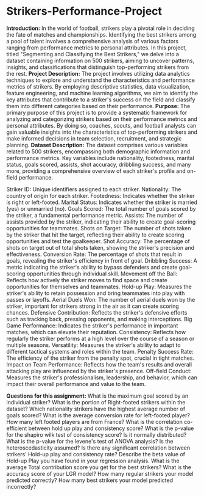 # Strikers-Performance-Project
**Introduction:**
In the world of football, strikers play a pivotal role in deciding the fate of matches and championships. Identifying the best strikers among a pool of talent involves a comprehensive analysis of various factors ranging from performance metrics to personal attributes. In this project, titled "Segmenting and Classifying the Best Strikers," we delve into a dataset containing information on 500 strikers, aiming to uncover patterns, insights, and classifications that distinguish top-performing strikers from the rest.
**Project Description:**
The project involves utilizing data analytics techniques to explore and understand the characteristics and performance metrics of strikers. By employing descriptive statistics, data visualization, feature engineering, and machine learning algorithms, we aim to identify the key attributes that contribute to a striker's success on the field and classify them into different categories based on their performance.
**Purpose:**
The primary purpose of this project is to provide a systematic framework for analyzing and categorizing strikers based on their performance metrics and personal attributes. By doing so, coaches, scouts, and football analysts can gain valuable insights into the characteristics of top-performing strikers and make informed decisions in team selection, recruitment, and strategic planning.
**Dataset Description:**
The dataset comprises various variables related to 500 strikers, encompassing both demographic information and performance metrics. Key variables include nationality, footedness, marital status, goals scored, assists, shot accuracy, dribbling success, and many more, providing a comprehensive overview of each striker's profile and on-field performance.

Striker ID: Unique identifiers assigned to each striker.
Nationality: The country of origin for each striker.
Footedness: Indicates whether the striker is right or left-footed.
Marital Status: Indicates whether the striker is married (yes) or unmarried (no).
Goals Scored: The total number of goals scored by the striker, a fundamental performance metric.
Assists: The number of assists provided by the striker, indicating their ability to create goal-scoring opportunities for teammates.
Shots on Target: The number of shots taken by the striker that hit the target, reflecting their ability to create scoring opportunities and test the goalkeeper.
Shot Accuracy: The percentage of shots on target out of total shots taken, showing the striker's precision and effectiveness.
Conversion Rate: The percentage of shots that result in goals, revealing the striker's efficiency in front of goal.
Dribbling Success: A metric indicating the striker's ability to bypass defenders and create goal-scoring opportunities through individual skill.
Movement off the Ball: Reflects how actively the striker moves to find space and create opportunities for themselves and teammates.
Hold-up Play: Measures the striker's ability to retain possession and bring teammates into play with passes or layoffs.
Aerial Duels Won: The number of aerial duels won by the striker, important for strikers strong in the air as it can create scoring chances.
Defensive Contribution: Reflects the striker's defensive efforts such as tracking back, pressing opponents, and making interceptions.
Big Game Performance: Indicates the striker's performance in important matches, which can elevate their reputation.
Consistency: Reflects how regularly the striker performs at a high level over the course of a season or multiple seasons.
Versatility: Measures the striker's ability to adapt to different tactical systems and roles within the team.
Penalty Success Rate: The efficiency of the striker from the penalty spot, crucial in tight matches.
Impact on Team Performance: Reflects how the team's results and overall attacking play are influenced by the striker's presence.
Off-field Conduct: Measures the striker's professionalism, leadership, and behavior, which can impact their overall performance and value to the team.

**Questions for this assignment:**
What is the maximum goal scored by an individual striker?
What is the portion of Right-footed strikers within the dataset?
Which nationality strikers have the highest average number of goals scored?
What is the average conversion rate for left-footed player?
How many left footed players are from France?
What is the correlation co-efficient between hold up play and consistency score?
What is the p-value for the shapiro wilk test of consistency score? Is it normally distributed?
What is the p-value for the levene's test of ANOVA analysis? Is the heteroscedasticity assumed?
Is there any significant correlation between strikers' Hold-up play and consistency rate?
Describe the beta value of Hold-up Play you have found in your regression analysis.
What is the average Total contribution score you get for the best strikers?
What is the accuracy score of your LGR model? How many regular strikers your model predicted correctly? How many best strikers your model predicted incorrectly?
